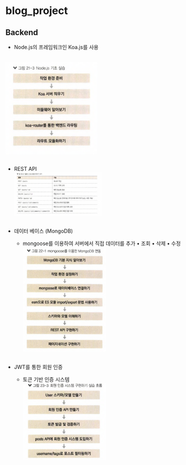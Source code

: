 # blog_project

## Backend

- Node.js의 프레임워크인 Koa.js를 사용

 <br>
    <img src="./public/koa.png" width="50%" align="center" >
    <br><br>

- REST API
  <br>
  <img src="./public/rest.png" width="50%" align="center" >
  <br><br>

- 데이터 베이스 (MongoDB)

  - mongoose를 이용하여 서버에서 직접 데이터를 추가 • 조회 • 삭제 • 수정
    <br>
    <img src="./public/db.png" width="50%" align="center" >
    <br><br>

- JWT를 통한 회원 인증
  - 토큰 기반 인증 시스템
    <br>
    <img src="./public/token.png" width="50%" align="center" >
    <br><br>
